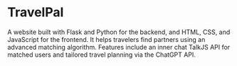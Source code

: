 # TravelPal
A website built with Flask and Python for the backend, and HTML, CSS, and JavaScript for the frontend. It helps travelers find partners using an advanced matching algorithm. Features include an inner chat TalkJS API for matched users and tailored travel planning via the ChatGPT API.
